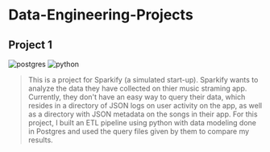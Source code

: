 # Data-Engineering-Projects

## Project 1

![postgres](https://user-images.githubusercontent.com/120444613/222424475-ba0a8229-9cca-4be1-8082-0d9f7604fe69.jpg) 
![python](https://user-images.githubusercontent.com/120444613/222424901-ccd4136e-a568-4664-97c9-4308dea769da.jpg)


> This is a project for Sparkify (a simulated start-up). 
> Sparkify wants to analyze the data they have collected on thier music straming app. Currently, they don't have an easy way to query their data, which resides in a directory of JSON logs on user activity on the app, as well as a directory with JSON metadata on the songs in their app. For this project, I built an ETL pipeline using python with data modeling done in Postgres and used the query files given by them to compare my results.
